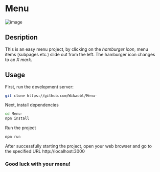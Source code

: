 # Menu

![image](https://github.com/Wikaobl/menu/assets/107032701/eb15dbd0-88fe-4400-ab40-728db1f4bc86)

## Desription

This is an easy menu project, by clicking on the _hamburger icon_, menu items (subpages etc.) slide out from the left. The hamburger icon changes to an _X mark_.

## Usage

First, run the development server:

```bash
git clone https://github.com/Wikaobl/Menu-
```

Next, install dependencies

```bash
cd Menu-
npm install
```

Run the project

```bash
npm run
```

After successfully starting the project, open your web browser and go to the specified URL http://localhost:3000

### Good luck with your menu!
